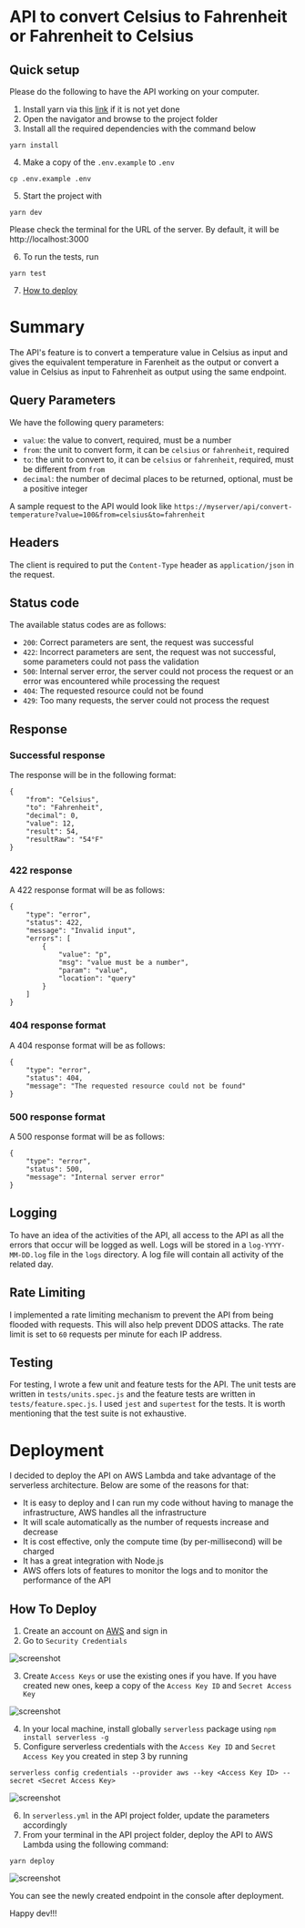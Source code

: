 # API to convert Celsius to Fahrenheit or Fahrenheit to Celsius

## Quick setup

Please do the following to have the API working on your computer.

1. Install yarn via this [link](https://classic.yarnpkg.com/lang/en/docs/install) if it is not yet done
2. Open the navigator and browse to the project folder
3. Install all the required dependencies with the command below

```
yarn install
```

4. Make a copy of the `.env.example` to `.env`

```
cp .env.example .env
```

5. Start the project with

```
yarn dev
```

Please check the terminal for the URL of the server. By default, it will be http://localhost:3000

6. To run the tests, run

```
yarn test
```

7. [How to deploy](#how-to-deploy)

# Summary

The API's feature is to convert a temperature value in Celsius as input and gives the equivalent temperature in Farenheit as the output or convert a value in Celsius as input to Fahrenheit as output using the same endpoint.

## Query Parameters

We have the following query parameters:

- `value`: the value to convert, required, must be a number
- `from`: the unit to convert form, it can be `celsius` or `fahrenheit`, required
- `to`: the unit to convert to, it can be `celsius` or `fahrenheit`, required, must be different from `from`
- `decimal`: the number of decimal places to be returned, optional, must be a positive integer

A sample request to the API would look like `https://myserver/api/convert-temperature?value=100&from=celsius&to=fahrenheit`

## Headers

The client is required to put the `Content-Type` header as `application/json` in the request.

## Status code

The available status codes are as follows:

- `200`: Correct parameters are sent, the request was successful
- `422`: Incorrect parameters are sent, the request was not successful, some parameters could not pass the validation
- `500`: Internal server error, the server could not process the request or an error was encountered while processing the request
- `404`: The requested resource could not be found
- `429`: Too many requests, the server could not process the request

## Response

### Successful response

The response will be in the following format:

```
{
    "from": "Celsius",
    "to": "Fahrenheit",
    "decimal": 0,
    "value": 12,
    "result": 54,
    "resultRaw": "54°F"
}
```

### 422 response

A 422 response format will be as follows:

```
{
    "type": "error",
    "status": 422,
    "message": "Invalid input",
    "errors": [
        {
            "value": "p",
            "msg": "value must be a number",
            "param": "value",
            "location": "query"
        }
    ]
}
```

### 404 response format

A 404 response format will be as follows:

```
{
    "type": "error",
    "status": 404,
    "message": "The requested resource could not be found"
}
```

### 500 response format

A 500 response format will be as follows:

```
{
    "type": "error",
    "status": 500,
    "message": "Internal server error"
}
```

## Logging

To have an idea of the activities of the API, all access to the API as all the errors that occur will be logged as well.
Logs will be stored in a `log-YYYY-MM-DD.log` file in the `logs` directory. A log file will contain all activity of the related day.

## Rate Limiting

I implemented a rate limiting mechanism to prevent the API from being flooded with requests. This will also help prevent DDOS attacks.
The rate limit is set to `60` requests per minute for each IP address.

## Testing

For testing, I wrote a few unit and feature tests for the API. The unit tests are written in `tests/units.spec.js`  and the feature tests are written in `tests/feature.spec.js`. I used `jest` and `supertest` for the tests.
It is worth mentioning that the test suite is not exhaustive.

# Deployment

I decided to deploy the API on AWS Lambda and take advantage of the serverless architecture. Below are some of the reasons for that:

- It is easy to deploy and I can run my code without having to manage the infrastructure, AWS handles all the infrastructure
- It will scale automatically as the number of requests increase and decrease
- It is cost effective, only the compute time (by per-millisecond) will be charged
- It has a great integration with Node.js
- AWS offers lots of features to monitor the logs and to monitor the performance of the API

## How To Deploy

1. Create an account on [AWS](https://portal.aws.amazon.com/billing/signup#/start/email) and sign in
2. Go to `Security Credentials`

![screenshot](screenshots/credentials.png)

3. Create `Access Keys` or use the existing ones if you have. If you have created new ones, keep a copy of the `Access Key ID` and `Secret Access Key`

![screenshot](screenshots/accesskey.png)

4. In your local machine, install globally `serverless` package using `npm install serverless -g`
5. Configure serverless credentials with the `Access Key ID` and `Secret Access Key` you created in step 3 by running

```
serverless config credentials --provider aws --key <Access Key ID> --secret <Secret Access Key>
```

![screenshot](screenshots/serverlesscmd.png)

6. In `serverless.yml` in the API project folder, update the parameters accordingly
7. From your terminal in the API project folder, deploy the API to AWS Lambda using the following command:

```
yarn deploy
```

![screenshot](screenshots/deploy.png)

You can see the newly created endpoint in the console after deployment. 

Happy dev!!!
